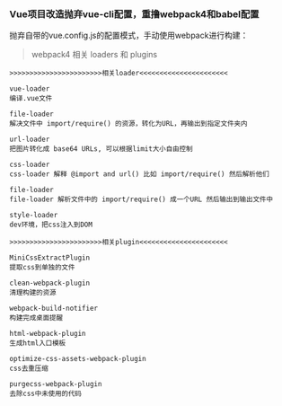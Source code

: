 ### Vue项目改造抛弃vue-cli配置，重撸webpack4和babel配置

抛弃自带的vue.config.js的配置模式，手动使用webpack进行构建：

> webpack4 相关 loaders 和 plugins

~~~
>>>>>>>>>>>>>>>>>>>>>>>相关loader<<<<<<<<<<<<<<<<<<<<<<

vue-loader
编译.vue文件

file-loader
解决文件中 import/require() 的资源，转化为URL，再输出到指定文件夹内

url-loader
把图片转化成 base64 URLs, 可以根据limit大小自由控制

css-loader
css-loader 解释 @import and url() 比如 import/require() 然后解析他们

file-loader
file-loader 解析文件中的 import/require() 成一个URL 然后输出到输出文件中

style-loader
dev环境，把css注入到DOM

>>>>>>>>>>>>>>>>>>>>>>>相关plugin<<<<<<<<<<<<<<<<<<<<<<

MiniCssExtractPlugin
提取css到单独的文件

clean-webpack-plugin
清理构建的资源

webpack-build-notifier
构建完成桌面提醒

html-webpack-plugin
生成html入口模板

optimize-css-assets-webpack-plugin
css去重压缩

purgecss-webpack-plugin
去除css中未使用的代码

~~~



